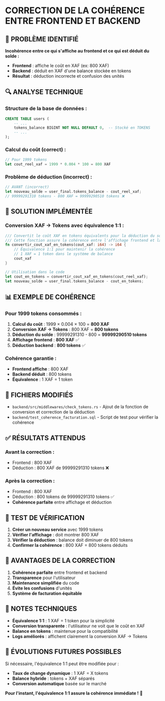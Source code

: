 # CORRECTION DE LA COHÉRENCE ENTRE FRONTEND ET BACKEND

## 🚨 **PROBLÈME IDENTIFIÉ**

**Incohérence entre ce qui s'affiche au frontend et ce qui est déduit du solde :**
- **Frontend** : affiche le coût en XAF (ex: 800 XAF)
- **Backend** : déduit en XAF d'une balance stockée en tokens
- **Résultat** : déduction incorrecte et confusion des unités

## 🔍 **ANALYSE TECHNIQUE**

### **Structure de la base de données :**
```sql
CREATE TABLE users (
    -- ...
    tokens_balance BIGINT NOT NULL DEFAULT 0,  -- Stocké en TOKENS
    -- ...
);
```

### **Calcul du coût (correct) :**
```rust
// Pour 1999 tokens
let cout_reel_xaf = 1999 * 0.004 * 100 = 800 XAF
```

### **Problème de déduction (incorrect) :**
```rust
// AVANT (incorrect)
let nouveau_solde = user_final.tokens_balance - cout_reel_xaf;
// 99999291310 tokens - 800 XAF = 99999290510 tokens ❌
```

## 🔧 **SOLUTION IMPLÉMENTÉE**

### **Conversion XAF → Tokens avec équivalence 1:1 :**

```rust
/// Convertit le coût XAF en tokens équivalents pour la déduction du solde
/// Cette fonction assure la cohérence entre l'affichage frontend et la déduction du solde
fn convertir_cout_xaf_en_tokens(cout_xaf: i64) -> i64 {
    // Équivalence 1:1 pour maintenir la cohérence
    // 1 XAF = 1 token dans le système de balance
    cout_xaf
}

// Utilisation dans le code
let cout_en_tokens = convertir_cout_xaf_en_tokens(cout_reel_xaf);
let nouveau_solde = user_final.tokens_balance - cout_en_tokens;
```

## 📊 **EXEMPLE DE COHÉRENCE**

### **Pour 1999 tokens consommés :**

1. **Calcul du coût** : 1999 × 0.004 × 100 = **800 XAF**
2. **Conversion XAF → Tokens** : 800 XAF = **800 tokens**
3. **Déduction du solde** : 99999291310 - 800 = **99999290510 tokens**
4. **Affichage frontend** : **800 XAF** ✅
5. **Déduction backend** : **800 tokens** ✅

### **Cohérence garantie :**
- **Frontend affiche** : 800 XAF
- **Backend déduit** : 800 tokens
- **Équivalence** : 1 XAF = 1 token

## 📁 **FICHIERS MODIFIÉS**

- `backend/src/middlewares/check_tokens.rs` - Ajout de la fonction de conversion et correction de la déduction
- `backend/test_coherence_facturation.sql` - Script de test pour vérifier la cohérence

## ✅ **RÉSULTATS ATTENDUS**

### **Avant la correction :**
- Frontend : 800 XAF
- Déduction : 800 XAF de 99999291310 tokens ❌

### **Après la correction :**
- Frontend : 800 XAF
- Déduction : 800 tokens de 99999291310 tokens ✅
- **Cohérence parfaite** entre affichage et déduction

## 🧪 **TEST DE VÉRIFICATION**

1. **Créer un nouveau service** avec 1999 tokens
2. **Vérifier l'affichage** : doit montrer 800 XAF
3. **Vérifier la déduction** : balance doit diminuer de 800 tokens
4. **Confirmer la cohérence** : 800 XAF = 800 tokens déduits

## 🚀 **AVANTAGES DE LA CORRECTION**

1. **Cohérence parfaite** entre frontend et backend
2. **Transparence** pour l'utilisateur
3. **Maintenance simplifiée** du code
4. **Évite les confusions** d'unités
5. **Système de facturation équitable**

## 📝 **NOTES TECHNIQUES**

- **Équivalence 1:1** : 1 XAF = 1 token pour la simplicité
- **Conversion transparente** : l'utilisateur ne voit que le coût en XAF
- **Balance en tokens** : maintenue pour la compatibilité
- **Logs améliorés** : affichent clairement la conversion XAF → Tokens

## 🔮 **ÉVOLUTIONS FUTURES POSSIBLES**

Si nécessaire, l'équivalence 1:1 peut être modifiée pour :
- **Taux de change dynamique** : 1 XAF = X tokens
- **Balance hybride** : tokens + XAF séparés
- **Conversion automatique** basée sur le marché

**Pour l'instant, l'équivalence 1:1 assure la cohérence immédiate !** 🎯 